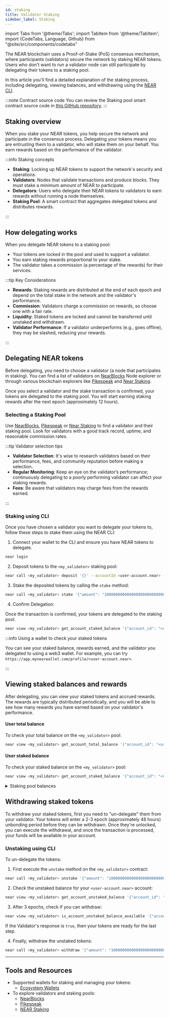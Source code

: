 ```yaml
---
id: staking
title: Validator Staking
sidebar_label: Staking
---
```

import Tabs from '@theme/Tabs';
import TabItem from '@theme/TabItem';
import {CodeTabs, Language, Github} from "@site/src/components/codetabs"

The NEAR blockchain uses a Proof-of-Stake (PoS) consensus mechanism, where participants (validators) secure the network by staking NEAR tokens. Users who don't want to run a validator node can still participate by delegating their tokens to a staking pool.

In this article you'll find a detailed explanation of the staking process, including delegating, viewing balances, and withdrawing using the [NEAR CLI](../../4.tools/cli.md).

:::note Contract source code
You can review the Staking pool smart contract source code in [this GitHub repository](https://github.com/near/core-contracts/tree/master/staking-pool).
:::

## Staking overview

When you stake your NEAR tokens, you help secure the network and participate in the consensus process.
Delegating your tokens means you are entrusting them to a validator, who will stake them on your behalf. You earn rewards based on the performance of the validator.

:::info Staking concepts

- **Staking**: Locking up NEAR tokens to support the network's security and operations.
- **Validators**: Nodes that validate transactions and produce blocks. They must stake a minimum amount of NEAR to participate.
- **Delegators**: Users who delegate their NEAR tokens to validators to earn rewards without running a node themselves.
- **Staking Pool**: A smart contract that aggregates delegated tokens and distributes rewards.

:::


## How delegating works

When you delegate NEAR tokens to a staking pool:
- Your tokens are locked in the pool and used to support a validator.
- You earn staking rewards proportional to your stake.
- The validator takes a commission (a percentage of the rewards) for their services.

:::tip Key Considerations

- **Rewards**: Staking rewards are distributed at the end of each epoch and depend on the total stake in the network and the validator's performance.
- **Commission**: Validators charge a commission on rewards, so choose one with a fair rate.
- **Liquidity**: Staked tokens are locked and cannot be transferred until unstaked and withdrawn.
- **Validator Performance**: If a validator underperforms (e.g., goes offline), they may be slashed, reducing your rewards.

:::

## Delegating NEAR tokens

Before delegating, you need to choose a validator (a node that participates in staking). You can find a list of validators on [NearBlocks](https://nearblocks.io/node-explorer) Node explorer or through various blockchain explorers like [Pikespeak](https://pikespeak.ai/validators/overview) and [Near Staking](https://near-staking.com/).

Once you select a validator and the stake transaction is confirmed, your tokens are delegated to the staking pool.
You will start earning staking rewards after the next epoch (approximately 12 hours).

### Selecting a Staking Pool

Use [NearBlocks](https://nearblocks.io/node-explorer), [Pikespeak](https://pikespeak.ai/validators/overview) or [Near Staking](https://near-staking.com/) to find a validator and their staking pool.
Look for validators with a good track record, uptime, and reasonable commission rates.

:::tip Validator selection tips

- **Validator Selection**: It's wise to research validators based on their performance, fees, and community reputation before making a selection.
- **Regular Monitoring**: Keep an eye on the validator’s performance; continuously delegating to a poorly performing validator can affect your staking rewards.
- **Fees**: Be aware that validators may charge fees from the rewards earned.

:::

### Staking using CLI

Once you have chosen a validator you want to delegate your tokens to, follow these steps to stake them using the NEAR CLI:

1. Connect your wallet to the CLI and ensure you have NEAR tokens to delegate.

```sh
near login
```

2. Deposit tokens to the `<my_validator>` staking pool:

```sh
near call <my_validator> deposit '{}' --accountId <user-account.near> --amount 100
```

3. Stake the deposited tokens by calling the `stake` method:

```sh
near call <my_validator> stake '{"amount": "100000000000000000000000000"}' --accountId <user-account.near>
```

4. Confirm Delegation:

Once the transaction is confirmed, your tokens are delegated to the staking pool.

```sh
near view <my_validator> get_account_staked_balance '{"account_id": "<user-account.near>"}'
```

:::info Using a wallet to check your staked tokens

You can see your staked balance, rewards earned, and the validator you delegated to using a web3 wallet. For example, you can try `https://app.mynearwallet.com/profile/<user-account.near>`.

:::

## Viewing staked balances and rewards

After delegating, you can view your staked tokens and accrued rewards.
The rewards are typically distributed periodically, and you will be able to see how many rewards you have earned based on your validator's performance.

#### User total balance

To check your total balance on the `<my_validator>` pool:

```sh
near view <my_validator> get_account_total_balance '{"account_id": "<user-account.near>"}'
```

#### User staked balance

To check your staked balance on the `<my_validator>` pool:

```sh
near view <my_validator> get_account_staked_balance '{"account_id": "<user-account.near>"}'
```

<details>
<summary>Staking pool balances</summary>

You can view additional information and balances from the staking pool using the following CLI commands:

#### Total staked balance of the entire pool

```sh
near view <my_validator> get_total_staked_balance '{}'
```

#### Owner of the staking pool

```sh
near view <my_validator> get_owner_id '{}'
```

#### Current reward fee

```sh
near view <my_validator> get_reward_fee_fraction '{}'
```

#### Owner's balance

```sh
near view <my_validator> get_account_total_balance '{"account_id": "owner"}'
```

#### Staking key

```sh
near view <my_validator> get_staking_key '{}'
```

</details>

## Withdrawing staked tokens

To withdraw your staked tokens, first you need to "un-delegate" them from your validator. Your tokens will enter a 2-3 epoch (approximately 48 hours) unbonding period before they can be withdrawn.
Once they're unlocked, you can execute the withdrawal, and once the transaction is processed, your funds will be available in your account.

### Unstaking using CLI

To un-delegate the tokens:

1. First execute the `unstake` method on the `<my_validator>` contract:

```sh
near call <my_validator> unstake '{"amount": "100000000000000000000000000"}' --accountId <user-account.near>
```

2. Check the unstaked balance for your `<user-account.near>` account:

```sh
near view <my_validator> get_account_unstaked_balance '{"account_id": "<user-account.near>"}'
```

3. After 3 epochs, check if you can withdraw:

```sh
near view <my_validator> is_account_unstaked_balance_available '{"account_id": "<user-account.near>"}'
```

If the Validator's response is `true`, then your tokens are ready for the last step.

4. Finally, withdraw the unstaked tokens:

```sh
near call <my_validator> withdraw '{"amount": "100000000000000000000000000"}' --accountId <user-account.near>
```

---

## Tools and Resources

- Supported wallets for staking and managing your tokens:
  - [Ecosystem Wallets](https://wallet.near.org/)
- To explore validators and staking pools:
  - [NearBlocks](https://nearblocks.io/)
  - [Pikespeak](https://pikespeak.ai/)
  - [NEAR Staking](https://near-staking.com/)
